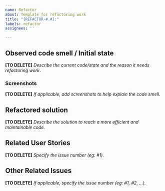 ```yaml
---
name: Refactor
about: Template for refactoring work
title: "[REFACTOR-#.#]:"
labels: refactor
assignees: ''

---
```


## Observed code smell / Initial state
**[TO DELETE]** *Describe the current code/state and the reason it needs refactoring work*.

### Screenshots
**[TO DELETE]** *If applicable, add screenshots to help explain the code smell.*

## Refactored solution
**[TO DELETE]** *Describe the solution to reach a more efficient and maintainable code.*

## Related User Stories
**[TO DELETE]** *Specify the issue number (eg: #1).*

## Other Related Issues
**[TO DELETE]** *If applicable, specify the issue number (eg: #1, #2, ...).*
